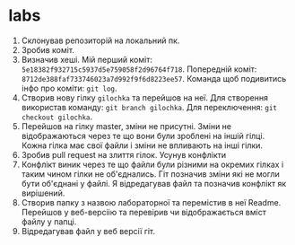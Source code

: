 # labs
1. Склонував репозиторій на локальний пк.
2. Зробив коміт.
3. Визначив хеші. Мій перший коміт: `5e18382f932715c5937d5e759058f2d96764f718`. Попередній коміт: `8712de388faf733746023a7d992f9f6d8223ee57`. Команда щоб подивитись інфо про коміти: `git log`.
4. Створив нову гілку `gilochka` та перейшов на неї. Для створення використав команду: `git branch gilochka`. Для переключення: `git checkout gilochka`.
5. Перейшов на гілку master, зміни не присутні. Зміни не відображаються через те що вони були зроблені на іншій гілці. Кожна гілка має свої файли і зміни не впливають на інші гілки.
6. Зробив pull request на злиття гілок. Усунув конфлікти 
7. Конфлікт виник через те що файли були різними на окремих гілках і таким чином гілки не об'єднались. Гіт позначив зміни які не могли бути об'єднані у файлі. Я відредагував файл та позначив конфлікт як вирішений.
8. Створив папку з назвою лабораторної та перемістив в неї Readme. Перейшов у веб-версіію та перевірив чи відображається вміст файлу у папці.
9. Відредагував файл у веб версії гіт.
